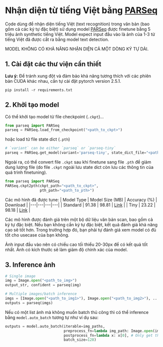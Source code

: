 # Nhận diện từ tiếng Việt bằng [PARSeq](https://github.com/baudm/parseq)
Code dùng để nhận diện tiếng Việt (text recognition) trong văn bản (bao gồm cả các ký tự đặc biệt) sử dụng model [PARSeq](https://github.com/baudm/parseq) được finetune bằng 5 triệu ảnh synthetic tiếng Việt. Model expect input đầu vào là ảnh của 1-3 từ tiếng Việt đã được cắt ra bằng model text detection.

MODEL KHÔNG CÓ KHẢ NĂNG NHẬN DIỆN CẢ MỘT DÒNG KÝ TỰ DÀI.
## 1. Cài đặt các thư viện cần thiết
**Lưu ý:** Để tránh xung đột và đảm bảo khả năng tương thích với các phiên bản CUDA khác nhau, cần tự cài đặt pytorch version 2.5.1.
```shell
pip install -r requirements.txt
```

## 2. Khởi tạo model
Có thể khởi tạo model từ file checkpoint (`.ckpt`)...
```python
from parseq import PARSeq
parseq = PARSeq.load_from_checkpoint("<path_to_ckpt>")
```
hoặc load từ file state dict (`.pth`)
```python
# `variant` can be either `parseq` or `parseq-tiny`
parseq = PARSeq.get_model(variant='parseq-tiny', state_dict_file="<path_to_pth>")
```
Ngoài ra, có thể convert file `.ckpt` sau khi finetune sang file `.pth` để giảm dung lượng file (do file `.ckpt` ngoài lưu state dict còn lưu các thông tin của quá trình finetuning).
```python
from parseq import PARSeq
PARSeq.ckpt2pth(ckpt_path="<path_to_ckpt>",
                pth_path="<path_to_pth>")
```
Các mô hình đã được tune:
| Model Type | Model Size (MB) | Accuracy (%) | Download |
|---|---|---|---|
| Standard | 91.38 | 98.81 | [Link](https://github.com/TrickyWhiteCat/parseq-vietnamese/releases/download/models/standard_1.0.0.pth) |
| Tiny | 23.22 | 98.18 | [Link](https://github.com/TrickyWhiteCat/parseq-vietnamese/releases/download/models/tiny_1.0.0.pth) |

Các mô hình được đánh giá trên một bộ dữ liệu văn bản scan, bao gồm cả ký tự đặc biệt. Nếu bạn không cần ký tự đặc biệt, kết quả đánh giá khả năng cao sẽ tốt hơn. Trong trường hợp đó, bạn phải tự đánh giá xem model có đủ tốt cho usecase của bạn không.

Ảnh input đầu vào nên có chiều cao tối thiểu 20-30px để có kết quả tốt nhất. Ảnh có kích thước sẽ làm giảm độ chính xác của model.

## 3. Inference ảnh
```python
# Single image
img = Image.open("<path_to_img>")
output_str, confident = parseq(img)

# Multiple images/batch inference
imgs = [Image.open("<path_to_img1>"), Image.open("<path_to_img2>"), ...]
outputs = parseq(imgs)
```

Nếu có một list ảnh mà không muốn batch thủ công thì có thể inference bằng `model.auto_batch` tương tự như ví dụ sau:

```python
outputs = model.auto_batch(iterable=img_paths,
                           preprocess_fn=lambda img_path: Image.open(img_path).convert("RGB"), # Read img from path
                           postprocess_fn=lambda x: x[0], # Only get the output string
                           batch_size=128)
```
